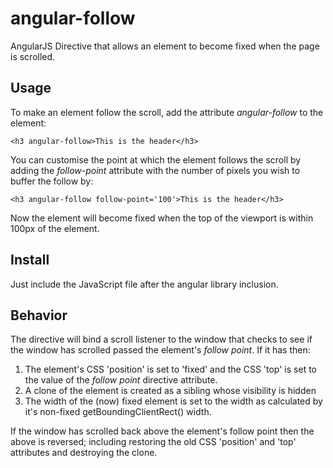 angular-follow
==============

AngularJS Directive that allows an element to become fixed when the page is scrolled.

Usage
-----

To make an element follow the scroll, add the attribute *angular-follow* to the element:

	<h3 angular-follow>This is the header</h3>

You can customise the point at which the element follows the scroll by adding the *follow-point* attribute with the number of pixels you wish to buffer the follow by: 

	<h3 angular-follow follow-point='100'>This is the header</h3>

Now the element will become fixed when the top of the viewport is within 100px of the element.

Install
-------

Just include the JavaScript file after the angular library inclusion.

Behavior
--------

The directive will bind a scroll listener to the window that checks to see if the window has scrolled passed the element's *follow point*.  If it has then:

1. The element's CSS 'position' is set to 'fixed' and the CSS 'top' is set to the value of the *follow point* directive attribute.
2. A clone of the element is created as a sibling whose visibility is hidden
3. The width of the (now) fixed element is set to the width as calculated by it's non-fixed getBoundingClientRect() width.

If the window has scrolled back above the element's follow point then the above is reversed; including restoring the old CSS 'position' and 'top' attributes and destroying the clone.

